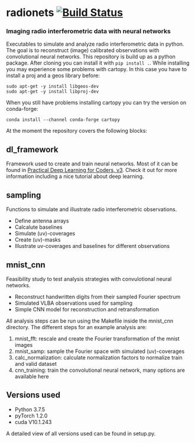 # radionets [![Build Status](https://travis-ci.com/Kevin2/radionets.svg?branch=master)](https://travis-ci.org/kevin2/radionets)

### Imaging radio interferometric data with neural networks

Executables to simulate and analyze radio interferometric data in python. The goal is to reconstruct (image) calibrated observations with convolutional neural networks. 
This repository is build up as a python package. After cloning you can install it with
`pip install .`.
While installing you may experience some problems with cartopy. In this case you have to install a proj and a geos library before:
```
sudo apt-get -y install libgeos-dev
sudo apt-get -y install libproj-dev
```
When you still have problems installing cartopy you can try the version on conda-forge:
```
conda install --channel conda-forge cartopy
```

At the moment the repository covers the following blocks:

## dl_framework

Framework used to create and train neural networks. Most of it can be found in [Practical Deep Learning for Coders, v3](https://course.fast.ai/index.html). Check it out for more information including a nice tutorial about deep learning.

## sampling

Functions to simulate and illustrate radio interferometric observations.

* Define antenna arrays
* Calcalute baselines
* Simulate (uv)-coverages
* Create (uv)-masks
* Illustrate uv-coverages and baselines for different observations

## mnist_cnn

Feasibility study to test analysis strategies with convulotional neural networks.

* Reconstruct handwritten digits from their sampled Fourier spectrum
* Simulated VLBA observations used for sampling
* Simple CNN model for reconstruction and retransformation

All analysis steps can be run using the Makefile inside the mnist_cnn directory.
The different steps for an example analysis are:
1. mnist_fft: rescale and create the Fourier transformation of the mnist images
2. mnist_samp: sample the Fourier space with simulated (uv)-coverages
3. calc_normalization: calculate normalization factors to normalize train and valid dataset
4. cnn_training: train the convolutional neural network, many options are available here

## Versions used

* Python 3.7.5
* pyTorch 1.2.0
* cuda V10.1.243

A detailed view of all versions used can be found in setup.py.